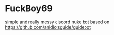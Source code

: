 # FuckBoy69

simple and really messy discord nuke bot based on https://github.com/anidiotsguide/guidebot